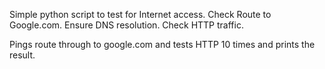 Simple python script to test for Internet access. Check Route to Google.com. Ensure DNS resolution. Check HTTP traffic.

Pings route through to google.com and tests HTTP 10 times and prints the result.
